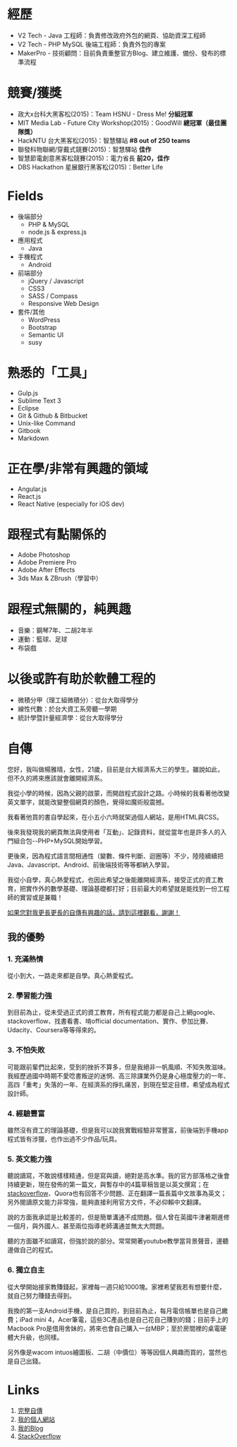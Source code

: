 ﻿# 經歷
- V2 Tech - Java 工程師：負責修改政府外包的網頁、協助資深工程師
- V2 Tech - PHP MySQL 後端工程師：負責外包的專案
- MakerPro - 技術顧問：目前負責重整官方Blog、建立維護、備份、發布的標準流程

# 競賽/獲獎
- 政大x台科大黑客松(2015)：Team HSNU - Dress Me! __分組冠軍__
- MIT Media Lab - Future City Workshop(2015)：GoodWill __總冠軍（最佳團隊獎）__
- HackNTU 台大黑客松(2015)：智慧驛站 __#8 out of 250 teams__
- 聯發科物聯網/穿戴式競賽(2015)：智慧驛站 __佳作__
- 智慧節電創意黑客松競賽(2015)：電力省長 __前20，佳作__
- DBS Hackathon 星展銀行黑客松(2015)：Better Life

# Fields
- 後端部分
	- PHP & MySQL
	- node.js & express.js
- 應用程式
	- Java
- 手機程式
	- Android
- 前端部分
	- jQuery / Javascript
	- CSS3
	- SASS / Compass
	- Responsive Web Design
- 套件/其他
	- WordPress
	- Bootstrap
	- Semantic UI
	- susy

# 熟悉的「工具」
- Gulp.js
- Sublime Text 3
- Eclipse
- Git & Github & Bitbucket
- Unix-like Command
- Gitbook
- Markdown

# 正在學/非常有興趣的領域
- Angular.js
- React.js
- React Native (especially for iOS dev)

# 跟程式有點關係的
- Adobe Photoshop
- Adobe Premiere Pro
- Adobe After Effects
- 3ds Max & ZBrush（學習中）

# 跟程式無關的，純興趣
- 音樂：鋼琴7年、二胡2年半
- 運動：籃球、足球
- 布袋戲

# 以後或許有助於軟體工程的
- 微積分甲（理工組微積分）：從台大取得學分
- 線性代數：於台大資工系旁聽一學期
- 統計學暨計量經濟學：從台大取得學分

# 自傳

您好，我叫做楊雅晴，女性，21歲，目前是台大經濟系大三的學生。雖說如此，但不久的將來應該就會離開經濟系。

我從小學的時候，因為父親的啟蒙，而開啟程式設計之路。小時候的我看著他改變英文單字，就能改變整個網頁的顏色，覺得如魔術般震撼。

我看著他買的書自學起來，在小五小六時就架過個人網站，是用HTML與CSS。

後來我發現我的網頁無法與使用者「互動」、記錄資料，就從當年也是許多人的入門組合包--PHP+MySQL開始學習。

更後來，因為程式語言間相通性（變數、條件判斷、迴圈等）不少，陸陸續續把Java、Javascript、Android、前後端技術等等都納入學習。

我從小自學，真心熱愛程式，也因此希望之後能離開經濟系，接受正式的資工教育，把實作外的數學基礎、理論基礎都打好；目前最大的希望就是能找到一份工程師的實習或是兼職！

[如果您對我更長更長的自傳有興趣的話，請到這裡觀看，謝謝！](https://github.com/erwaiyang/erwaiyang.github.io/blob/master/me.md)

## 我的優勢
### 1. 充滿熱情
從小到大，一路走來都是自學。真心熱愛程式。

### 2. 學習能力強
到目前為止，從未受過正式的資工教育，所有程式能力都是自己上網google、stackoverflow、找書看書、啃official documentation、實作、參加比賽、Udacity、Coursera等等得來的。

### 3. 不怕失敗
可能跟前輩們比起來，受到的挫折不算多，但是我絕非一帆風順、不知失敗滋味。
我經歷過國中時期不愛唸書叛逆的迷惘、高三除課業外仍是身心極度壓力的一年、高四「重考」失落的一年、在經濟系的掙扎痛苦，到現在堅定目標，希望成為程式設計師。

### 4. 經驗豐富
雖然沒有資工的理論基礎，但是我可以說我實戰經驗非常豐富，前後端到手機app程式皆有涉獵，也作出過不少作品/玩具。

### 5. 英文能力強
聽說讀寫，不敢說樣樣精通，但是寫與讀，絕對是高水準。我的官方部落格之後會持續更新，現在發佈的第一篇文，與暫存中的4篇草稿皆是以英文撰寫；在[stackoverflow](http://stackoverflow.com/users/1951139/erwai)、Quora也有回答不少問題、正在翻譯一篇長篇中文故事為英文；另外閱讀原文能力非常強，能夠直接利用官方文件，不必仰賴中文翻譯。

說的方面我承認是比較差的，但是簡單溝通不成問題。個人曾在英國牛津暑期進修一個月，與外國人、甚至兩位指導老師溝通並無太大問題。

聽的方面雖不如讀寫，但強於說的部分。常常開著youtube教學當背景聲音，邊聽邊做自己的程式。

### 6. 獨立自主
從大學開始接家教賺錢起，家裡每一週只給1000塊。家裡希望我若有想要什麼，就自己努力賺錢去得到。

我換的第一支Android手機，是自己買的，到目前為止，每月電信帳單也是自己繳費；iPad mini 4，Acer筆電，這些3C產品也是自己花自己賺到的錢；目前手上的Macbook Pro是借用舍妹的，將來也會自己購入一台MBP；至於房間裡的桌電硬體大升級，也同樣。

另外像是wacom intuos繪圖板、二胡（中價位）等等因個人興趣而買的，當然也是自己出錢。

# Links

1. [完整自傳](https://github.com/erwaiyang/erwaiyang.github.io/blob/master/me.md)
2. [我的個人網站](http://erwaiyang.github.io/)
3. [我的Blog](http://erwaiyang.github.io/blog) 
4. [StackOverflow](http://stackoverflow.com/users/1951139/erwai)
